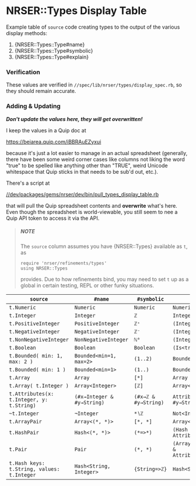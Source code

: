 NRSER::Types Display Table
==============================================================================

Example table of `source` code creating types to the output of the various display
methods:

1.  {NRSER::Types::Type#name}
1.  {NRSER::Types::Type#symbolic}
1.  {NRSER::Types::Type#explain}

### Verification

These values are verified in `//spec/lib/nrser/types/display_spec.rb`, so they
should remain accurate.

### Adding & Updating

**_Don't update the values here, they will get overwritten!_**

I keep the values in a Quip doc at

<https://beiarea.quip.com/iBBRAuEZyxui>

because it's just a lot easier to manage in an actual spreadsheet (generally,
there have been some weird corner cases like columns not liking the word "true"
to be spelled like anything other than "TRUE", weird Unicode whitespace that
Quip sticks in that needs to be sub'd out, etc.).

There's a script at

[//dev/packages/gems/nrser/dev/bin/pull_types_display_table.rb][pull script]

[pull script]: ../../../../dev/bin/pull_types_display_table.rb

that will pull the Quip spreadsheet contents and **overwrite** what's here. Even
though the spreadsheet is world-viewable, you still seem to nee a Quip API token
to access it via the API.

> ##### NOTE #####
> 
> The `source` column assumes you have {NRSER::Types} available as `t`, as
> 
>     require 'nrser/refinements/types'
>     using NRSER::Types
> 
> provides. Due to how refinements bind, you may need to set `t` up as a global
> in certain testing, REPL or other funky situations.

| `source`                                     | `#name`                      | `#symbolic`            | `#explain`                                                    |
| -------------------------------------------- | ---------------------------- | ---------------------- | ------------------------------------------------------------- |
| `t.Numeric`                                  | `Numeric`                    | `Numeric`              | `Numeric`                                                     |
| `t.Integer`                                  | `Integer`                    | `ℤ`                    | `Integer`                                                     |
| `t.PositiveInteger`                          | `PositiveInteger`            | `ℤ⁺`                   | `(Integer & Bounded<min=1>)`                                  |
| `t.NegativeInteger`                          | `NegativeInteger`            | `ℤ⁻`                   | `(Integer & Bounded<max=-1>)`                                 |
| `t.NonNegativeInteger`                       | `NonNegativeInteger`         | `ℕ⁰`                   | `(Integer & Bounded<min=0>)`                                  |
| `t.Boolean`                                  | `Boolean`                    | `Boolean`              | `(Is<true> \| Is<false>)`                                     |
| `t.Bounded( min: 1, max: 2 )`                | `Bounded<min=1, max=2>`      | `(1..2)`               | `Bounded<min=1, max=2>`                                       |
| `t.Bounded( min: 1 )`                        | `Bounded<min=1>`             | `(1..)`                | `Bounded<min=1>`                                              |
| `t.Array`                                    | `Array`                      | `[*]`                  | `Array`                                                       |
| `t.Array( t.Integer )`                       | `Array<Integer>`             | `[ℤ]`                  | `Array<Integer>`                                              |
| `t.Attributes(x: t.Integer, y: t.String)`    | `(#x→Integer & #y→String)`   | `(#x→ℤ & #y→String)`   | `Attributes<#x→Integer, #y→String>`                           |
| `~t.Integer`                                 | `¬Integer`                   | `*∖ℤ`                  | `Not<Integer>`                                                |
| `t.ArrayPair`                                | `Array<(*, *)>`              | `[*, *]`               | `Array<(Top, Top)>`                                           |
| `t.HashPair`                                 | `Hash<(*, *)>`               | `(*=>*)`               | `(Hash & Attributes<#length→Is<1>>)`                          |
| `t.Pair`                                     | `Pair`                       | `(*, *)`               | `(Array<(Top, Top)> \| (Hash & Attributes<#length→Is<1>>))`   |
| `t.Hash keys: t.String, values: t.Integer`   | `Hash<String, Integer>`      | `{String=>ℤ}`          | `Hash<String, Integer>`                                       |
